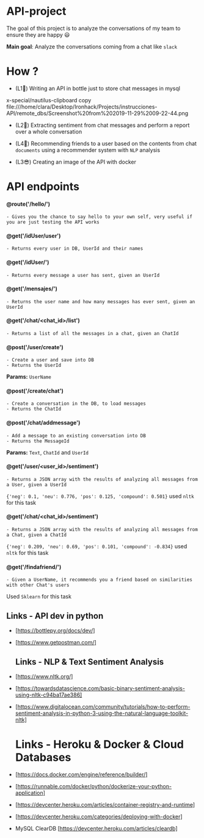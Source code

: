 # API-project

The goal of this project is to analyze the conversations of my team to ensure they are happy 😃

**Main goal**: Analyze the conversations coming from a chat like `slack`

# How ?

- (L1🧐) Writing an API in bottle just to store chat messages in mysql

x-special/nautilus-clipboard
copy
file:///home/clara/Desktop/Ironhack/Projects/instrucciones-API/remote_dbs/Screenshot%20from%202019-11-29%2009-22-44.png


- (L2🥳) Extracting sentiment from chat messages and perform a report over a whole conversation

- (L4🤭) Recommending friends to a user based on the contents from chat `documents` using a recommender system with `NLP` analysis

- (L3😎) Creating an image of the API with docker

# API endpoints

  #### @route('/hello/<name>')
    
    - Gives you the chance to say hello to your own self, very useful if you are just testing the API works 
 
  #### @get('/idUser/user')
    
    - Returns every user in DB, UserId and their names
  
  #### @get('/idUser/<number>')
    
    - Returns every message a user has sent, given an UserId
  
  #### @get('/mensajes/<number>')
    
    - Returns the user name and how many messages has ever sent, given an UserId
  
  #### @get('/chat/<chat_id>/list')
  
    - Returns a list of all the messages in a chat, given an ChatId
 
  #### @post('/user/create')
  
    - Create a user and save into DB
    - Returns the UserId
    
   **Params:** `UserName` 
  
  #### @post('/create/chat')
  
    - Create a conversation in the DB, to load messages
    - Returns the ChatId
  
  #### @post('/chat/addmessage')
  
    - Add a message to an existing conversation into DB
    - Returns the MessageId
    
   **Params:** `Text`, `ChatId` and `UserId`
  
  #### @get('/user/<user_id>/sentiment')
  
    - Returns a JSON array with the results of analyzing all messages from a User, given a UserId
    
   `{'neg': 0.1, 'neu': 0.776, 'pos': 0.125, 'compound': 0.501}` used `nltk` for this task
  
  
  #### @get('/chat/<chat_id>/sentiment')
    
    - Returns a JSON array with the results of analyzing all messages from a Chat, given a ChatId
    
   `{'neg': 0.209, 'neu': 0.69, 'pos': 0.101, 'compound': -0.834}` used `nltk` for this task
  
  #### @get('/findafriend/<name>')
  
    - Given a UserName, it recommends you a friend based on similarities with other Chat's users
   
   Used `Sklearn` for this task
  
 
  
  ## Links - API dev in python

- [https://bottlepy.org/docs/dev/]

- [https://www.getpostman.com/]


  ## Links - NLP & Text Sentiment Analysis

- [https://www.nltk.org/]

- [https://towardsdatascience.com/basic-binary-sentiment-analysis-using-nltk-c94ba17ae386]

- [https://www.digitalocean.com/community/tutorials/how-to-perform-sentiment-analysis-in-python-3-using-the-natural-language-toolkit-nltk]


  # Links - Heroku & Docker & Cloud Databases

- [https://docs.docker.com/engine/reference/builder/]

- [https://runnable.com/docker/python/dockerize-your-python-application]

- [https://devcenter.heroku.com/articles/container-registry-and-runtime]

- [https://devcenter.heroku.com/categories/deploying-with-docker]

- MySQL ClearDB [https://devcenter.heroku.com/articles/cleardb]
